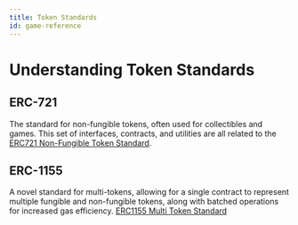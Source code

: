 ```yaml
---
title: Token Standards
id: game-reference
---
```


# Understanding Token Standards 

## ERC-721

The standard for non-fungible tokens, often used for collectibles and games.
This set of interfaces, contracts, and utilities are all related to the [ERC721 Non-Fungible Token Standard](https://eips.ethereum.org/EIPS/eip-721).

## ERC-1155

A novel standard for multi-tokens, allowing for a single contract to represent multiple fungible and non-fungible tokens, along with batched operations for increased gas efficiency. [ERC1155 Multi Token Standard](https://eips.ethereum.org/EIPS/eip-1155)

